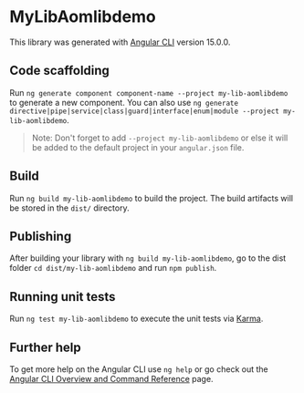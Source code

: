 # MyLibAomlibdemo

This library was generated with [Angular CLI](https://github.com/angular/angular-cli) version 15.0.0.

## Code scaffolding

Run `ng generate component component-name --project my-lib-aomlibdemo` to generate a new component. You can also use `ng generate directive|pipe|service|class|guard|interface|enum|module --project my-lib-aomlibdemo`.
> Note: Don't forget to add `--project my-lib-aomlibdemo` or else it will be added to the default project in your `angular.json` file. 

## Build

Run `ng build my-lib-aomlibdemo` to build the project. The build artifacts will be stored in the `dist/` directory.

## Publishing

After building your library with `ng build my-lib-aomlibdemo`, go to the dist folder `cd dist/my-lib-aomlibdemo` and run `npm publish`.

## Running unit tests

Run `ng test my-lib-aomlibdemo` to execute the unit tests via [Karma](https://karma-runner.github.io).

## Further help

To get more help on the Angular CLI use `ng help` or go check out the [Angular CLI Overview and Command Reference](https://angular.io/cli) page.

